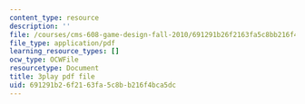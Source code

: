 ```yaml
---
content_type: resource
description: ''
file: /courses/cms-608-game-design-fall-2010/691291b26f2163fa5c8bb216f4bca5dc_68568.pdf
file_type: application/pdf
learning_resource_types: []
ocw_type: OCWFile
resourcetype: Document
title: 3play pdf file
uid: 691291b2-6f21-63fa-5c8b-b216f4bca5dc
---
```

